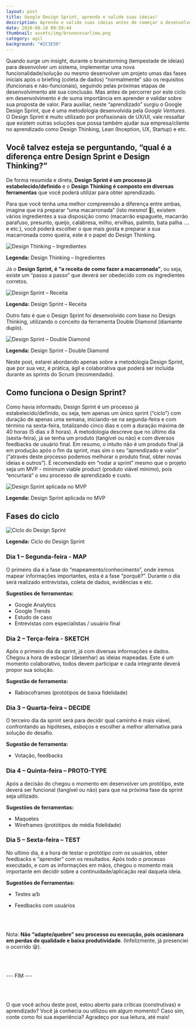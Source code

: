 ```yaml
---
layout: post
title: Google Design Sprint, aprenda e valide suas ideias!
description: Aprenda e valide suas ideias antes de começar a desenvolver um sistema/projeto
date: 2020-08-10 09:59:44
thumbnail: assets/img/brunocesarlima.png
category: agil
background: "#2C3E50"
---
```

Quando surge um insight, durante o brainstorming (tempestade de ideias) para desenvolver um sistema, implementar uma nova funcionalidade/solução ou mesmo desenvolver um projeto umas das fases iniciais após o briefing (coleta de dados) “normalmente” são os requisitos (funcionais e não-funcionais), seguindo pelas próximas etapas de desenvolvimento até sua conclusão. Mas antes de percorrer por este ciclo em desenvolvimento é de suma importância em aprender e validar sobre sua proposta de valor. Para auxiliar, neste “aprendizado” surgiu o Google Design Sprint, que é uma metodologia desenvolvida pela *Google Ventures*. O Design Sprint é muito utilizado por profissionais de UX/UI, vale ressaltar que existem outras soluções que possa também ajudar sua empresa/cliente no aprendizado como Design Thinking, Lean (Inception, UX, Startup) e etc.


## Você talvez esteja se perguntando, “qual é a diferença entre Design Sprint e Design Thinking?”


De forma resumida e direta, **Design Sprint é um processo já estabelecido/definido** e o **Design Thinking é composto em diversas ferramentas** que você poderá utilizar para obter aprendizado.


Para que você tenha uma melhor compreensão a diferença entre ambas, imagine que irá preparar “uma macarronada” (isto mesmo! 🍝), existem vários ingredientes a sua disposição como (macarrão espaguete, macarrão parafuso, presunto, queijo, calabresa, milho, ervilhas, palmito, bata palha .... e etc.), você poderá escolher o que mais gosta e preparar a sua macarronada como queira, este é o papel do Design Thinking.


![Design Thinking – Ingredientes](assets/img/ingredientes-de-macarrao.jpg "Design Thinking – Ingredientes")

**Legenda:** Design Thinking – Ingredientes



Já o **Design Sprint, é “a receita de como fazer a macarronada”**, ou seja, existe um “passo a passo” que deverá ser obedecido com os ingredientes corretos. 


![Design Sprint – Receita](assets/img/receita.jpg "Design Sprint – Receita")

**Legenda:** Design Sprint – Receita


Outro fato é que o Design Sprint foi desenvolvido com base no Design Thinking, utilizando o conceito da ferramenta Double Diamond (diamante duplo). 




![Design Sprint – Double Diamond](assets/img/design-sprint-double-diamond.jpg "Design Sprint – Double Diamond")

**Legenda:** Design Sprint – Double Diamond


Neste post, estarei abordando apenas sobre a metodologia Design Sprint, que por sua vez, é prática, ágil e colaborativa que poderá ser incluída durante as sprints do Scrum (recomendado).


## Como funciona o Design Sprint?


Como havia informado, Design Sprint é um processo já estabelecido/definido, ou seja, tem apenas um único sprint (“ciclo”) com duração de apenas uma semana, iniciando-se na segunda-feira e com término na sexta-feira, totalizando cinco dias e com a duração máxima de 40 horas (5 dias x 8 horas). A metodologia descreve que no último dia (sexta-feira), já se tenha um produto (tangível ou não) e com diversos feedbacks de usuário final. Em resumo, o intuito não é um produto final já em produção após o fim da sprint, mas sim o seu “aprendizado e valor” (“através deste processo podemos melhorar o produto final, obter novas ideias e outros”). É recomendado em “rodar a sprint” mesmo que o projeto seja um MVP - minimum viable product (produto viável mínimo), pois “encurtará” o seu processo de aprendizado e custo.

![Design Sprint aplicada no MVP](assets/img/mvp-e-design-sprint.jpg "Design Sprint aplicada no MVP")

**Legenda:** Design Sprint aplicada no MVP

## Fases do ciclo

![Ciclo do Design Sprint](assets/img/design-sprint.jpg "Ciclo do Design Sprint")

**Legenda:** Ciclo do Design Sprint

### Dia 1 – Segunda-feira - MAP

O primeiro dia é a fase do “mapeamento/conhecimento”, onde iremos mapear informações importantes, esta é a fase “porquê?”. Durante o dia será realizado entrevistas, coleta de dados, evidências e etc.

**Sugestões de ferramentas:**

* Google Analytics
* Google Trends
* Estudo de caso
* Entrevistas com especialistas / usuário final

### Dia 2 – Terça-feira - SKETCH

Após o primeiro dia da sprint, já com diversas informações e dados. Chegou a hora de esboçar (desenhar) as ideias mapeadas. Este é um momento colaborativo, todos devem participar e cada integrante deverá propor sua solução.

**Sugestão de ferramenta:**

* Rabiscoframes (protótipos de baixa fidelidade)

### Dia 3 – Quarta-feira – DECIDE

O terceiro dia da sprint será para decidir qual caminho é mais viável, confrontando as hipóteses, esboços e escolher a melhor alternativa para solução do desafio.

**Sugestão de ferramenta:**

* Votação, feedbacks

### Dia 4 – Quinta-feira – PROTO-TYPE

Após a decisão do chegou o momento em desenvolver um protótipo, este deverá ser funcional (tangível ou não) para que na próxima fase da sprint seja utilizado.

**Sugestões de ferramentas:**

* Maquetes
* Wireframes (protótipos de média fidelidade)

### Dia 5 – Sexta-feira – TEST

No ultimo dia, é a hora de testar o protótipo com os usuários, obter feedbacks e “aprender” com os resultados. Após todo o processo executado, e com as informações em mãos, chegou o momento mais importante em decidir sobre a continuidade/aplicação real daquela ideia.

**Sugestões de Ferramentas:**

* Testes a/b
* Feedbacks com usuários

  <br/>

  <br/>

Nota: **Não “adapte/quebre” seu processo ou execução, pois ocasionara em perdas de qualidade e baixa produtividade**. (Infelizmente, já presenciei o ocorrido 😪).

<br/>

<br/>

\--- FIM  ---

<br/>

<br/>

O que você achou deste post, estou aberto para críticas (construtivas) e aprendizado? Você já conhecia ou utilizou em algum momento? Caso sim, conte como foi sua experiência? Agradeço por sua leitura, até mais!